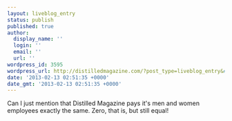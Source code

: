 ```yaml
---
layout: liveblog_entry
status: publish
published: true
author:
  display_name: ''
  login: ''
  email: ''
  url: ''
wordpress_id: 3595
wordpress_url: http://distilledmagazine.com/?post_type=liveblog_entry&#038;p=3595
date: '2013-02-13 02:51:35 +0000'
date_gmt: '2013-02-13 02:51:35 +0000'
---
```

<p>Can I just mention that Distilled Magazine pays it's men and women employees exactly the same. Zero, that is, but still equal!</p>
